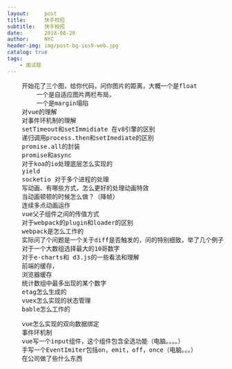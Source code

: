 ```yaml
---
layout:     post
title:      快手校招
subtitle:   快手校招
date:       2018-08-20
author:     NYC
header-img: img/post-bg-ios9-web.jpg
catalog: true
tags:
    - 面试题
---
```


<title>一面</title>
<pre>
    开始花了三个图，给你代码，问你图片的距离，大概一个是float
        一个是自适应图片两栏布局，
        一个是margin塌陷
    对vue的理解
    对事件环机制的理解
    setTimeout和setImmidiate 在v8引擎的区别
    递归调用process.then和setImediate的区别
    promise.all的封装
    promise和async
    对于koa的io处理底层怎么实现的
    yield
    socketio 对于多个进程的处理
    写动画、有哪些方式，怎么更好的处理动画特效
    当动画顿顿的时候怎么做？（降帧）
    连续多点动画运作
    vue父子组件之间的传值方式
    对于webpack的plugin和loader的区别
    webpack是怎么工作的
    实际问了个问题是一个关于diff是否触发的，问的特别细致，举了几个例子，什么改了某个点，key没变，怎么更新啥的，防止是背的面经
    对于一个大数组选择最大的10哥数字
    对于e-charts和 d3.js的一些看法和理解
    前端的缓存，
    浏览器缓存
    统计数组中最多出现的某个数字
    etag怎么生成的
    vuex怎么实现的状态管理
    bable怎么工作的
</pre>

<title>二面</title>
<pre>
    vue怎么实现的双向数据绑定
    事件环机制
    vue写一个input组件，这个组件包含全选功能（电脑。。。。）
    手写一个EventImiter包括on，emit，off，once（电脑。。。）
    在公司做了些什么东西
</pre>

